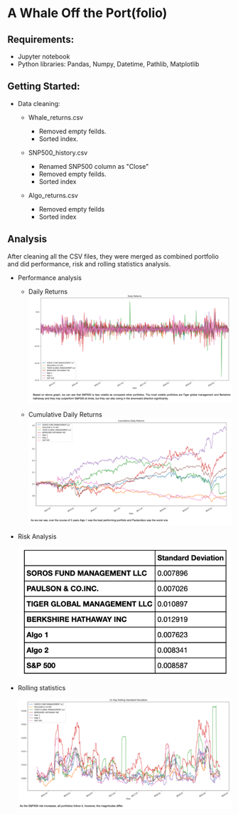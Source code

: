 # A Whale Off the Port(folio)

## Requirements:
- Jupyter notebook
- Python libraries: Pandas, Numpy, Datetime, Pathlib, Matplotlib

## Getting Started:

- Data cleaning:
  
  - Whale_returns.csv
    - Removed empty feilds.
    - Sorted index.
  
  - SNP500_history.csv
    - Renamed SNP500 column as "Close"
    - Removed empty feilds.
    - Sorted index
  
  - Algo_returns.csv
    - Removed empty feilds
    - Sorted index

## Analysis
After cleaning all the CSV files, they were merged as combined portfolio and did performance, risk and rolling statistics analysis.

- Performance analysis
  - Daily Returns
    ![](https://raw.githubusercontent.com/bhatt11z/A-Whale-Off-the-Port-folio-/main/Screen%20shots/Screenshot%202021-06-29%20at%209.38.37%20PM.png)
    
  
  - Cumulative Daily Returns
    ![](https://raw.githubusercontent.com/bhatt11z/A-Whale-Off-the-Port-folio-/main/Screen%20shots/Screenshot%202021-06-29%20at%209.40.43%20PM.png)
   
- Risk Analysis
  
     ![](https://raw.githubusercontent.com/bhatt11z/A-Whale-Off-the-Port-folio-/main/Screen%20shots/Screenshot%202021-06-29%20at%209.51.10%20PM.png)
     

- Rolling statistics
   
   ![](https://raw.githubusercontent.com/bhatt11z/A-Whale-Off-the-Port-folio-/main/Screen%20shots/Screenshot%202021-06-30%20at%208.30.24%20PM.png)
   
